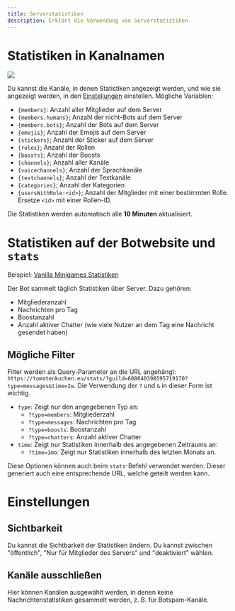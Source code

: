```yaml
---
title: Serverstatistiken
description: Erklärt die Verwendung von Serverstatistiken
---
```


# Statistiken in Kanalnamen

![](https://tomatenkuchen.eu/assets/images/stats.webp)

Du kannst die Kanäle, in denen Statistiken angezeigt werden, und wie sie angezeigt werden, in den [Einstellungen](https://tomatenkuchen.eu/dashboard/settings/) einstellen.
Mögliche Variablen:
- `{members}`: Anzahl aller Mitglieder auf dem Server
- `{members.humans}`; Anzahl der nicht-Bots auf dem Server
- `{members.bots}`; Anzahl der Bots auf dem Server
- `{emojis}`; Anzahl der Emojis auf dem Server
- `{stickers}`; Anzahl der Sticker auf dem Server
- `{roles}`; Anzahl der Rollen
- `{boosts}`; Anzahl der Boosts
- `{channels}`; Anzahl aller Kanäle
- `{voicechannels}`; Anzahl der Sprachkanäle
- `{textchannels}`; Anzahl der Textkanäle
- `{categories}`; Anzahl der Kategorien
- `{usersWithRole:<id>}`; Anzahl der Mitglieder mit einer bestimmten Rolle. Ersetze `<id>` mit einer Rollen-ID.

Die Statistiken werden automatisch alle **10 Minuten** aktualisiert.

# Statistiken auf der Botwebsite und `stats`

Beispiel: [Vanilla Minigames Statistiken](https://tomatenkuchen.eu/stats/?guild=608640398595719170)

Der Bot sammelt täglich Statistiken über Server. Dazu gehören:
- Mitgliederanzahl
- Nachrichten pro Tag
- Boostanzahl
- Anzahl aktiver Chatter (wie viele Nutzer an dem Tag eine Nachricht gesendet haben)

## Mögliche Filter
Filter werden als Query-Parameter an die URL angehängt: `https://tomatenkuchen.eu/stats/?guild=608640398595719170?type=messages&time=2w`. Die Verwendung der `?` und `&` in dieser Form ist wichtig.

- `type`: Zeigt nur den angegebenen Typ an:
	- `?type=members`: Mitgliederzahl
	- `?type=messages`: Nachrichten pro Tag
	- `?type=boosts`: Boostanzahl
	- `?type=chatters`: Anzahl aktiver Chatter
- `time`: Zeigt nur Statistiken innerhalb des angegebenen Zeitraums an:
	- `?time=1mo`: Zeigt nur Statistiken innerhalb des letzten Monats an.

Diese Optionen können auch beim `stats`-Befehl verwendet werden. Dieser generiert auch eine entsprechende URL, welche geteilt werden kann.

# Einstellungen

## Sichtbarkeit
Du kannst die Sichtbarkeit der Statistiken ändern. Du kannst zwischen "öffentlich", "Nur für Mitglieder des Servers" und "deaktiviert" wählen.

## Kanäle ausschließen
Hier können Kanälen ausgewählt werden, in denen keine Nachrichtenstatistiken gesammelt werden, z. B. für Botspam-Kanäle.
